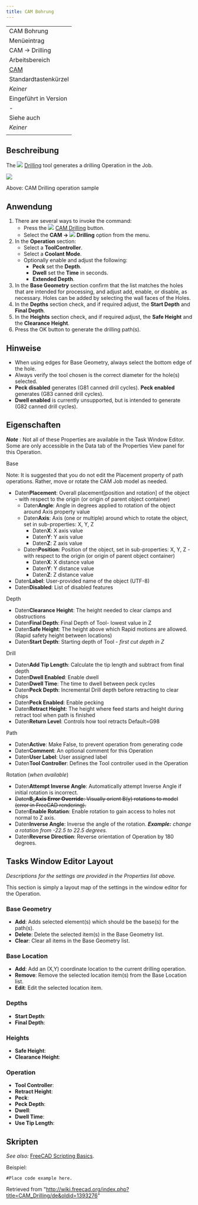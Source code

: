 ```yaml
---
title: CAM Bohrung
---
```

|  |
| --- |
| CAM Bohrung |
| Menüeintrag |
| CAM → Drilling |
| Arbeitsbereich |
| [CAM](/CAM_Workbench/de "CAM Workbench/de") |
| Standardtastenkürzel |
| *Keiner* |
| Eingeführt in Version |
| - |
| Siehe auch |
| *Keiner* |
|  |

## Beschreibung

The ![](/images/CAM_Drilling.svg) [Drilling](/CAM_Drilling "CAM Drilling") tool generates a drilling Operation in the Job.

![](/images/Path_Drilling_Sample.png)

Above: CAM Drilling operation sample

## Anwendung

1. There are several ways to invoke the command:
   * Press the ![](/images/CAM_Drilling.svg) [CAM Drilling](/CAM_Drilling "CAM Drilling") button.
   * Select the **CAM → ![](/images/CAM_Drilling.svg) Drilling** option from the menu.
2. In the **Operation** section:
   * Select a **ToolController**.
   * Select a **Coolant Mode**.
   * Optionally enable and adjust the following:
     + **Peck** set the **Depth**.
     + **Dwell** set the **Time** in seconds.
     + **Extended Depth**.
3. In the **Base Geometry** section confirm that the list matches the holes that are intended for processing, and adjust add, enable, or disable, as necessary. Holes can be added by selecting the wall faces of the Holes.
4. In the **Depths** section check, and if required adjust, the **Start Depth** and **Final Depth**.
5. In the **Heights** section check, and if required adjust, the **Safe Height** and the **Clearance Height**.
6. Press the OK button to generate the drilling path(s).

## Hinweise

* When using edges for Base Geometry, always select the bottom edge of the hole.
* Always verify the tool chosen is the correct diameter for the hole(s) selected.
* **Peck disabled** generates (G81 canned drill cycles). **Peck enabled** generates (G83 canned drill cycles).
* **Dwell enabled** is currently unsupported, but is intended to generate (G82 canned drill cycles).

## Eigenschaften

***Note*** : Not all of these Properties are available in the Task Window Editor. Some are only accessible in the Data tab of the Properties View panel for this Operation.

Base

Note: It is suggested that you do not edit the Placement property of path operations. Rather, move or rotate the CAM Job model as needed.

* Daten**Placement**: Overall placement[position and rotation] of the object - with respect to the origin (or origin of parent object container)
  + Daten**Angle**: Angle in degrees applied to rotation of the object around Axis property value
  + Daten**Axis**: Axis (one or multiple) around which to rotate the object, set in sub-properties: X, Y, Z
    - Daten**X**: X axis value
    - Daten**Y**: Y axis value
    - Daten**Z**: Z axis value
  + Daten**Position**: Position of the object, set in sub-properties: X, Y, Z - with respect to the origin (or origin of parent object container)
    - Daten**X**: X distance value
    - Daten**Y**: Y distance value
    - Daten**Z**: Z distance value
* Daten**Label**: User-provided name of the object (UTF-8)
* Daten**Disabled**: List of disabled features

Depth

* Daten**Clearance Height**: The height needed to clear clamps and obstructions
* Daten**Final Depth**: Final Depth of Tool- lowest value in Z
* Daten**Safe Height**: The height above which Rapid motions are allowed. (Rapid safety height between locations)
* Daten**Start Depth**: Starting depth of Tool - *first cut depth in Z*

Drill

* Daten**Add Tip Length**: Calculate the tip length and subtract from final depth
* Daten**Dwell Enabled**: Enable dwell
* Daten**Dwell Time**: The time to dwell between peck cycles
* Daten**Peck Depth**: Incremental Drill depth before retracting to clear chips
* Daten**Peck Enabled**: Enable pecking
* Daten**Retract Height**: The height where feed starts and height during retract tool when path is finished
* Daten**Return Level**: Controls how tool retracts Default=G98

Path

* Daten**Active**: Make False, to prevent operation from generating code
* Daten**Comment**: An optional comment for this Operation
* Daten**User Label**: User assigned label
* Daten**Tool Controller**: Defines the Tool controller used in the Operation

Rotation (*when available*)

* Daten**Attempt Inverse Angle**: Automatically attempt Inverse Angle if initial rotation is incorrect.
* ~~Daten**B\_Axis Error Override**: Visually orient B(y) rotations to model (error in FreeCAD rendering).~~
* Daten**Enable Rotation**: Enable rotation to gain access to holes not normal to Z axis.
* Daten**Inverse Angle**: Inverse the angle of the rotation.  ***Example:** change a rotation from -22.5 to 22.5 degrees.*
* Daten**Reverse Direction**: Reverse orientation of Operation by 180 degrees.

## Tasks Window Editor Layout

*Descriptions for the settings are provided in the Properties list above.*

This section is simply a layout map of the settings in the window editor for the Operation.

### Base Geometry

* **Add**: Adds selected element(s) which should be the base(s) for the path(s).
* **Delete**: Delete the selected item(s) in the Base Geometry list.
* **Clear**: Clear all items in the Base Geometry list.

### Base Location

* **Add**: Add an (X,Y) coordinate location to the current drilling operation.
* **Remove**: Remove the selected location item(s) from the Base Location list.
* **Edit**: Edit the selected location item.

### Depths

* **Start Depth**:
* **Final Depth**:

### Heights

* **Safe Height**:
* **Clearance Height**:

### Operation

* **Tool Controller**:
* **Retract Height**:
* **Peck**:
* **Peck Depth**:
* **Dwell**:
* **Dwell Time**:
* **Use Tip Length**:

## Skripten

*See also:* [FreeCAD Scripting Basics](/FreeCAD_Scripting_Basics "FreeCAD Scripting Basics").

Beispiel:

```
#Place code example here.

```

Retrieved from "<http://wiki.freecad.org/index.php?title=CAM_Drilling/de&oldid=1393276>"